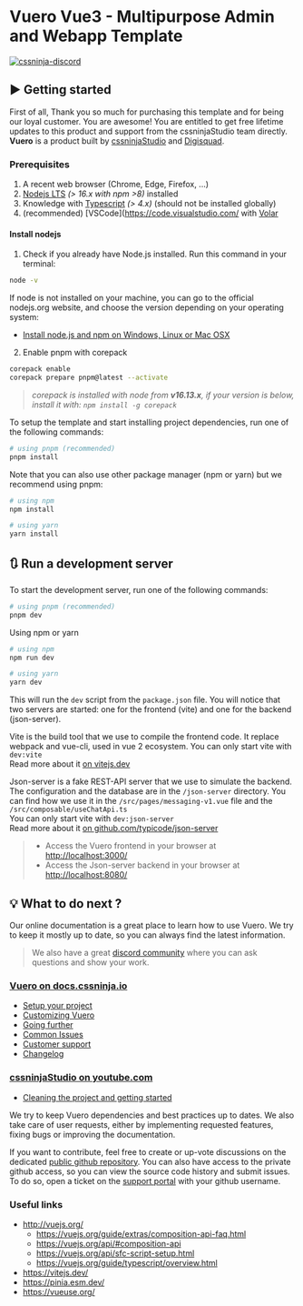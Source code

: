 # Vuero Vue3 - Multipurpose Admin and Webapp Template

[![cssninja-discord](https://img.shields.io/discord/785473098069311510?label=join%20us%20on%20discord&color=6944EC)](https://go.cssninja.io/discord)

## ▶️ Getting started

First of all, Thank you so much for purchasing this template and for being our loyal customer. You are awesome! You are entitled to get free lifetime updates to this product and support from the cssninjaStudio team directly. **Vuero** is a product built by [cssninjaStudio](https://cssninja.io/) and [Digisquad](https://digisquad.io/).

### Prerequisites

1. A recent web browser (Chrome, Edge, Firefox, ...)
2. [Nodejs LTS](https://nodejs.org/en/) _(> 16.x with npm >8)_ installed
3. Knowledge with [Typescript](https://github.com/microsoft/typescript) _(> 4.x)_ (should not be installed globally)
4. (recommended) [VSCode](https://code.visualstudio.com/ with [Volar](https://marketplace.visualstudio.com/items?itemName=vue.volar)

#### Install nodejs

1. Check if you already have Node.js installed. Run this command in your terminal:

```bash
node -v
```

If node is not installed on your machine, you can go to the official nodejs.org website, and choose the version depending on your operating system:

- <a href="https://nodejs.org/en/download/" target="_blank">Install node.js and npm on Windows, Linux or Mac OSX</a>

2. Enable pnpm with corepack

```bash
corepack enable
corepack prepare pnpm@latest --activate
```

> _corepack is installed with node from **v16.13.x**, if your version is below, install it with: `npm install -g corepack`_

To setup the template and start installing project dependencies, run one of the following commands:

```bash
# using pnpm (recommended)
pnpm install
```

Note that you can also use other package manager (npm or yarn) but we recommend using pnpm:

```bash
# using npm
npm install

# using yarn
yarn install
```

## 🔃 Run a development server

To start the development server, run one of the following commands:

```bash
# using pnpm (recommended)
pnpm dev
```

Using npm or yarn

```bash
# using npm
npm run dev

# using yarn
yarn dev
```

This will run the `dev` script from the `package.json` file.
You will notice that two servers are started: one for the frontend (vite) and one for the backend (json-server).

Vite is the build tool that we use to compile the frontend code.
It replace webpack and vue-cli, used in vue 2 ecosystem.
You can only start vite with `dev:vite`  
Read more about it [on vitejs.dev](https://vitejs.dev/)

Json-server is a fake REST-API server that we use to simulate the backend.
The configuration and the database are in the `/json-server` directory.
You can find how we use it in the `/src/pages/messaging-v1.vue` file and the `/src/composable/useChatApi.ts`  
You can only start vite with `dev:json-server`  
Read more about it [on github.com/typicode/json-server](https://github.com/typicode/json-server)

> - Access the Vuero frontend in your browser at [http://localhost:3000/](http://localhost:3000/)
> - Access the Json-server backend in your browser at [http://localhost:8080/](http://localhost:8080/)

## 💡 What to do next ?

Our online documentation is a great place to learn how to use Vuero.
We try to keep it mostly up to date, so you can always find the latest information.

> We also have a great [discord community](https://go.cssninja.io/discord) where you can ask questions and show your work.

### [Vuero on docs.cssninja.io](https://docs.cssninja.io/vuero?utm_source=readme)

- [Setup your project](https://docs.cssninja.io/vuero/documentation/setup-your-project.html?utm_source=readme)
- [Customizing Vuero](https://docs.cssninja.io/vuero/documentation/customizing-vuero.html?utm_source=readme)
- [Going further](https://docs.cssninja.io/vuero/documentation/going-further.html?utm_source=readme)
- [Common Issues](https://docs.cssninja.io/vuero/documentation/common-issues.html?utm_source=readme)
- [Customer support](https://docs.cssninja.io/vuero/documentation/customer-support.html?utm_source=readme)
- [Changelog](https://docs.cssninja.io/vuero/documentation/changelog.html?utm_source=readme)

### [cssninjaStudio on youtube.com](https://www.youtube.com/channel/UCySf97KnXg9IvVeSeEvF-wQ)

- [Cleaning the project and getting started](https://www.youtube.com/watch?v=lE5VNpP8JqA)

We try to keep Vuero dependencies and best practices up to dates. We also take care of user requests, either by implementing requested features, fixing bugs or improving the documentation.

If you want to contribute, feel free to create or up-vote discussions on the dedicated [public github repository](https://github.com/cssninjaStudio/vuero-public/discussions). You can also have access to the private github access, so you can view the source code history and submit issues. To do so, open a ticket on the [support portal](https://support.cssninja.io) with your github username.

### Useful links

- http://vuejs.org/
  - https://vuejs.org/guide/extras/composition-api-faq.html
  - https://vuejs.org/api/#composition-api
  - https://vuejs.org/api/sfc-script-setup.html
  - https://vuejs.org/guide/typescript/overview.html
- https://vitejs.dev/
- https://pinia.esm.dev/
- https://vueuse.org/

